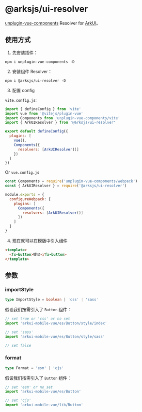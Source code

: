 # @arksjs/ui-resolver

[unplugin-vue-components](https://github.com/antfu/unplugin-vue-components) Resolver for [ArkUI](https://github.com/arksjs/arkui-mobile-vue)。

## 使用方式

1. 先安装插件：

```
npm i unplugin-vue-components -D
```

2. 安装组件 Resolver：

```
npm i @arksjs/ui-resolver -D
```

3. 配置 config

`vite.config.js`:

```JavaScript
import { defineConfig } from 'vite'
import vue from '@vitejs/plugin-vue'
import Components from 'unplugin-vue-components/vite'
import { ArkUIResolver } from '@arksjs/ui-resolver'

export default defineConfig({
  plugins: [
    vue(),
    Components({
      resolvers: [ArkUIResolver()]
    })
  ]
})
```

Or `vue.config.js`

```JavaScript
const Components = require('unplugin-vue-components/webpack')
const { ArkUIResolver } = require('@arksjs/ui-resolver')

module.exports = {
  configureWebpack: {
    plugins: [
      Components({
        resolvers: [ArkUIResolver()]
      })
    ]
  }
}
```

4. 现在就可以在模版中引入组件

```HTML
<template>
  <fx-button>提交</fx-button>
</template>
```

## 参数

### importStyle

```TypeScript
type ImportStyle = boolean | 'css' | 'sass'
```

假设我们按需引入了 `Button` 组件：

```JavaScript
// set true or 'css' or no set
import 'arkui-mobile-vue/es/Button/style/index'

// set 'sass'
import 'arkui-mobile-vue/es/Button/style/sass'

// set false
```

### format

```TypeScript
type Format = 'esm' | 'cjs'
```

假设我们按需引入了 `Button` 组件：

```JavaScript
// set 'esm' or no set
import 'arkui-mobile-vue/es/Button'

// set 'cjs'
import 'arkui-mobile-vue/lib/Button'
```
